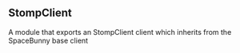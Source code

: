 <a name="module_StompClient"></a>

## StompClient
A module that exports an StompClient client
which inherits from the SpaceBunny base client

